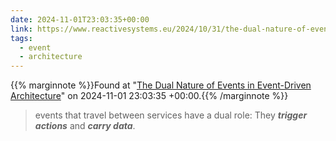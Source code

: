 ```yaml
---
date: 2024-11-01T23:03:35+00:00
link: https://www.reactivesystems.eu/2024/10/31/the-dual-nature-of-events-in-eda.html
tags:
  - event
  - architecture
---
```

{{% marginnote %}}Found at "[The Dual Nature of Events in Event-Driven Architecture](https://web.archive.org/web/20241101230335/https://www.reactivesystems.eu/2024/10/31/the-dual-nature-of-events-in-eda.html)" on 2024-11-01 23:03:35 +00:00.{{% /marginnote %}}

> events that travel between services have a dual role: They **_trigger actions_** and **_carry data_**.